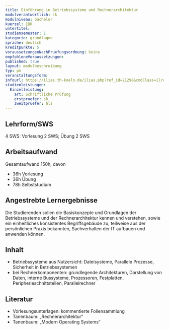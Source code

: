 ```yaml
---
title: Einführung in Betriebssysteme und Rechnerarchitektur
modulverantwortlich: sk
modulniveau: bachelor
kuerzel: EBR
untertitel:
studiensemester: 1
kategorie: grundlagen
sprache: deutsch
kreditpunkte: 5
voraussetzungenNachPruefungsordnung: keine
empfohleneVoraussetzungen: 
published: true
layout: modulbeschreibung
typ: pm
veranstaltungsform: 
infourl: https://ilias.th-koeln.de/ilias.php?ref_id=21298&cmdClass=ilrepositorygui&cmdNode=w4&baseClass=ilrepositorygui
studienleistungen:
  Einzelleistung:
    art: Schriftliche Prüfung
    erstpruefer: sk
    zweitpruefer: hls
---
```


## Lehrform/SWS

4 SWS: Vorlesung 2 SWS; Übung 2 SWS

## Arbeitsaufwand

Gesamtaufwand 150h, davon 

- 36h Vorlesung 
- 36h Übung
- 78h Selbststudium 

## Angestrebte Lernergebnisse
Die Studierenden sollen die Basiskonzepte und Grundlagen der Betriebssysteme und der Rechnerarchitektur kennen und verstehen, sowie ein einheitliches konsistentes Begriffsgebäude zu, teilweise aus der persönlichen Praxis bekannten, Sachverhalten der IT aufbauen und anwenden können.

## Inhalt
* Betriebssysteme aus Nutzersicht: Dateisysteme, Parallele Prozesse, Sicherheit in Betriebssystemen
* bei Rechnerkomponenten: grundlegende Architekturen, Darstellung von Daten, interne Bussysteme, Prozessoren, Festplatten, Peripherieschnittstellen, Parallelrechner


## Literatur
- Vorlesungsunterlagen: kommentierte Foliensammlung
- Tanenbaum: „Rechnerarchitektur“
- Tanenbaum: „Modern Operating Systems“

